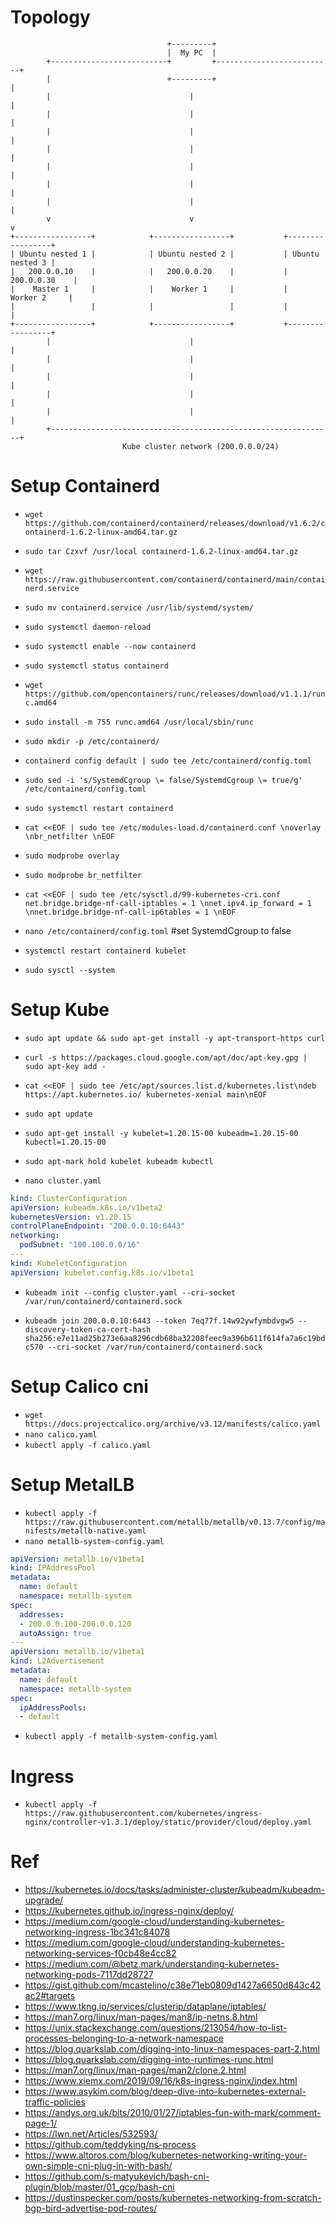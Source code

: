 # Topology
```
                                   +---------+
                                   |  My PC  |
        +--------------------------+         +--------------------------+
        |                          +---------+                          |
        |                               |                               |
        |                               |                               |
        |                               |                               |
        |                               |                               |
        |                               |                               |
        |                               |                               |
        |                               |                               |
        v                               v                               v
+-----------------+            +-----------------+           +-----------------+
| Ubuntu nested 1 |            | Ubuntu nested 2 |           | Ubuntu nested 3 |
|   200.0.0.10    |            |   200.0.0.20    |           |   200.0.0.30    |
|    Master 1     |            |    Worker 1     |           |    Worker 2     |
|                 |            |                 |           |                 |
+-----------------+            +-----------------+           +-----------------+
        |                               |                               |
        |                               |                               |
        |                               |                               |
        |                               |                               |
        |                               |                               |
        +---------------------------------------------------------------+
                         Kube cluster network (200.0.0.0/24)
```

# Setup Containerd
- `wget https://github.com/containerd/containerd/releases/download/v1.6.2/containerd-1.6.2-linux-amd64.tar.gz`
- `sudo tar Czxvf /usr/local containerd-1.6.2-linux-amd64.tar.gz`

- `wget https://raw.githubusercontent.com/containerd/containerd/main/containerd.service`
- `sudo mv containerd.service /usr/lib/systemd/system/`

- `sudo systemctl daemon-reload`
- `sudo systemctl enable --now containerd`
- `sudo systemctl status containerd`

- `wget https://github.com/opencontainers/runc/releases/download/v1.1.1/runc.amd64`
- `sudo install -m 755 runc.amd64 /usr/local/sbin/runc`

- `sudo mkdir -p /etc/containerd/`
- `containerd config default | sudo tee /etc/containerd/config.toml`

- `sudo sed -i 's/SystemdCgroup \= false/SystemdCgroup \= true/g' /etc/containerd/config.toml`

- `sudo systemctl restart containerd`

- `cat <<EOF | sudo tee /etc/modules-load.d/containerd.conf \noverlay \nbr_netfilter \nEOF`

- `sudo modprobe overlay `
- `sudo modprobe br_netfilter`

- `cat <<EOF | sudo tee /etc/sysctl.d/99-kubernetes-cri.conf net.bridge.bridge-nf-call-iptables = 1 \nnet.ipv4.ip_forward = 1 \nnet.bridge.bridge-nf-call-ip6tables = 1 \nEOF`

- `nano /etc/containerd/config.toml` #set SystemdCgroup to false
- `systemctl restart containerd kubelet`

- `sudo sysctl --system`

# Setup Kube
- `sudo apt update && sudo apt-get install -y apt-transport-https curl`
- `curl -s https://packages.cloud.google.com/apt/doc/apt-key.gpg | sudo apt-key add -`

- `cat <<EOF | sudo tee /etc/apt/sources.list.d/kubernetes.list\ndeb https://apt.kubernetes.io/ kubernetes-xenial main\nEOF`

- `sudo apt update`

- `sudo apt-get install -y kubelet=1.20.15-00 kubeadm=1.20.15-00 kubectl=1.20.15-00`
- `sudo apt-mark hold kubelet kubeadm kubectl`

- `nano cluster.yaml`
```yaml
kind: ClusterConfiguration
apiVersion: kubeadm.k8s.io/v1beta2
kubernetesVersion: v1.20.15
controlPlaneEndpoint: "200.0.0.10:6443"
networking:
  podSubnet: "100.100.0.0/16"
---
kind: KubeletConfiguration
apiVersion: kubelet.config.k8s.io/v1beta1
```

- `kubeadm init --config cluster.yaml --cri-socket /var/run/containerd/containerd.sock`

- `kubeadm join 200.0.0.10:6443 --token 7eq77f.14w92ywfymbdvgw5 --discovery-token-ca-cert-hash sha256:e7e11ad25b273e6aa8296cdb68ba32208feec9a396b611f614fa7a6c19bdc570 --cri-socket /var/run/containerd/containerd.sock`

# Setup Calico cni
- `wget https://docs.projectcalico.org/archive/v3.12/manifests/calico.yaml`
- `nano calico.yaml`
- `kubectl apply -f calico.yaml`

# Setup MetalLB
- `kubectl apply -f https://raw.githubusercontent.com/metallb/metallb/v0.13.7/config/manifests/metallb-native.yaml`
- `nano metallb-system-config.yaml`
```yaml
apiVersion: metallb.io/v1beta1
kind: IPAddressPool
metadata:
  name: default
  namespace: metallb-system
spec:
  addresses:
  - 200.0.0.100-200.0.0.120
  autoAssign: true
---
apiVersion: metallb.io/v1beta1
kind: L2Advertisement
metadata:
  name: default
  namespace: metallb-system
spec:
  ipAddressPools:
  - default
```
- `kubectl apply -f metallb-system-config.yaml`

# Ingress
- `kubectl apply -f https://raw.githubusercontent.com/kubernetes/ingress-nginx/controller-v1.3.1/deploy/static/provider/cloud/deploy.yaml`


# Ref 
- https://kubernetes.io/docs/tasks/administer-cluster/kubeadm/kubeadm-upgrade/
- https://kubernetes.github.io/ingress-nginx/deploy/
- https://medium.com/google-cloud/understanding-kubernetes-networking-ingress-1bc341c84078
- https://medium.com/google-cloud/understanding-kubernetes-networking-services-f0cb48e4cc82
- https://medium.com/@betz.mark/understanding-kubernetes-networking-pods-7117dd28727
- https://gist.github.com/mcastelino/c38e71eb0809d1427a6650d843c42ac2#targets
- https://www.tkng.io/services/clusterip/dataplane/iptables/
- https://man7.org/linux/man-pages/man8/ip-netns.8.html
- https://unix.stackexchange.com/questions/213054/how-to-list-processes-belonging-to-a-network-namespace
- https://blog.quarkslab.com/digging-into-linux-namespaces-part-2.html
- https://blog.quarkslab.com/digging-into-runtimes-runc.html
- https://man7.org/linux/man-pages/man2/clone.2.html
- https://www.xiemx.com/2019/09/16/k8s-ingress-nginx/index.html
- https://www.asykim.com/blog/deep-dive-into-kubernetes-external-traffic-policies
- https://andys.org.uk/bits/2010/01/27/iptables-fun-with-mark/comment-page-1/
- https://lwn.net/Articles/532593/
- https://github.com/teddyking/ns-process
- https://www.altoros.com/blog/kubernetes-networking-writing-your-own-simple-cni-plug-in-with-bash/
- https://github.com/s-matyukevich/bash-cni-plugin/blob/master/01_gcp/bash-cni
- https://dustinspecker.com/posts/kubernetes-networking-from-scratch-bgp-bird-advertise-pod-routes/